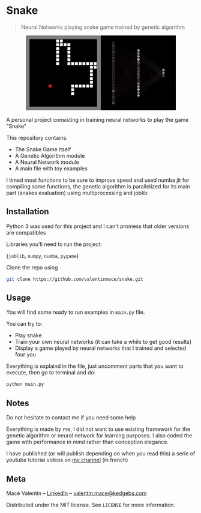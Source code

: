 # Snake
>Neural Networks playing snake game trained by genetic algorithm

<p align="center">
  <img src="./animation.gif">
</p>

A personal project consisting in training neural networks to play the game "Snake"

This repository contains:
- The Snake Game itself
- A Genetic Algorithm module
- A Neural Network module
- A main file with toy examples

I timed most functions to be sure to improve speed and used numba jit for compiling some functions, the genetic algorithm is parallelized for its main part (snakes evaluation) using multiprocessing and joblib


## Installation

Python 3 was used for this project and I can't promess that older versions are compatibles

Libraries you'll need to run the project:

{``joblib``, ``numpy``, ``numba``, ``pygame``}

Clone the repo using

```sh
git clone https://github.com/valentinmace/snake.git
```

## Usage

You will find some ready to run examples in ``main.py`` file.

You can try to:
- Play snake
- Train your own neural networks (it can take a while to get good results)
- Display a game played by neural networks that I trained and selected four you

Everything is explaind in the file, just uncomment parts that you want to execute, then go to terminal and do:
```sh
python main.py
```

## Notes

Do not hesitate to contact me if you need some help

Everything is made by me, I did not want to use existing framework for the genetic algorithm or neural network for learning purposes. I also coded the game with performance in mind rather than conception elegance.

I have published (or will publish depending on when you read this) a serie of youtube tutorial videos on [my channel](https://www.linkedin.com/in/valentin-mac%C3%A9-310683165/) (in french)


## Meta

Macé Valentin – [LinkedIn](https://www.linkedin.com/in/valentin-mac%C3%A9-310683165/) – valentin.mace@kedgebs.com

Distributed under the MIT license. See ``LICENSE`` for more information.

